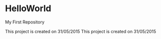 # HelloWorld
My First Repository

This project is created on 31/05/2015
This project is created on 31/05/2015